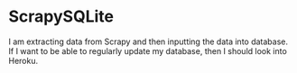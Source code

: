 # ScrapySQLite
I am extracting data from Scrapy and then inputting the data into database. If I want to be able to regularly update my database, then I should look into Heroku. 
